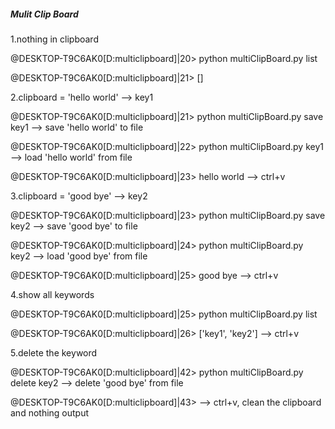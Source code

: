 ##### Mulit Clip Board

1.nothing in clipboard

@DESKTOP-T9C6AK0[D:multiclipboard]|20> python multiClipBoard.py list

@DESKTOP-T9C6AK0[D:multiclipboard]|21> []

2.clipboard = 'hello world'  --> key1

@DESKTOP-T9C6AK0[D:multiclipboard]|21> python multiClipBoard.py save key1    --> save 'hello world' to file

@DESKTOP-T9C6AK0[D:multiclipboard]|22> python multiClipBoard.py key1 		--> load 'hello world' from file

@DESKTOP-T9C6AK0[D:multiclipboard]|23> hello world	--> ctrl+v 


3.clipboard = 'good bye' 	--> key2

@DESKTOP-T9C6AK0[D:multiclipboard]|23> python multiClipBoard.py save key2	--> save 'good bye' to file

@DESKTOP-T9C6AK0[D:multiclipboard]|24> python multiClipBoard.py key2		--> load 'good bye' from file

@DESKTOP-T9C6AK0[D:multiclipboard]|25> good bye		--> ctrl+v

4.show all keywords 

@DESKTOP-T9C6AK0[D:multiclipboard]|25> python multiClipBoard.py list

@DESKTOP-T9C6AK0[D:multiclipboard]|26> ['key1', 'key2']  --> ctrl+v

5.delete the keyword

@DESKTOP-T9C6AK0[D:multiclipboard]|42> python multiClipBoard.py  delete key2	--> delete 'good bye' from file

@DESKTOP-T9C6AK0[D:multiclipboard]|43>		--> ctrl+v, clean the clipboard and nothing output
